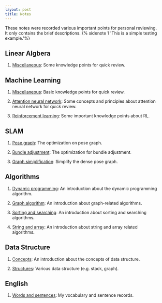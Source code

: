 ```yaml
---
layout: post
title: Notes
---
```

These notes were recorded various important points for personal reviewing. It only contains the brief descriptions. {% sidenote 1 'This is a simple testing example.'%}

## Linear Algbera

1. [Miscellaneous](linear_algebra/miscellaneous): Some knowledge points for quick review.



## Machine Learning

1. [Miscellaneous](machine_learning/miscellaneous): Basic knowledge points for quick review.

2. [Attention neural network](machine_learning/attention_neural_network): Some concepts and principles about attention neural network for quick review.

3. [Reinforcement learning](machine_learning/reinforcement_learning): Some important knowledge points about RL.

## SLAM

1. [Pose graph](slam/pose_graph): The optimization on pose graph.

2. [Bundle adjustment](slam/bundle_adjustment): The optimization for bundle adjustment.

3. [Graph simiplification](slam/graph_simplification): Simplify the dense pose graph.

## Algorithms

1. [Dynamic programming](algorithm/dp/): An introduction about the dynamic programming algorithm. 

2. [Graph algorithm](algorithm/graph_algorithm/): An introduction about graph-related algorithms.

3. [Sorting and searching](algorithm/sorting_and_searching/): An introduction about sorting and searching algorithms.

4. [String and array](algorithm/string_and_array/): An introduction about string and array related algorithms.

## Data Structure

1. [Concepts](data_structure/concepts/): An introduction about the concepts of data structure.
 
1. [Structures](data_structure/structures/): Various data structure (e.g. stack, graph). 

## English

1. [Words and sentences](english/words/): My vocabulary and sentence records.
